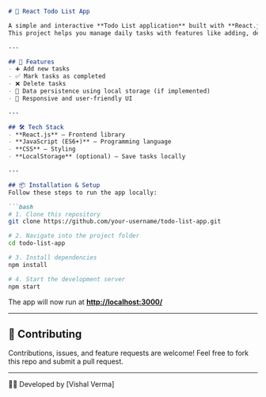 ````markdown
# 📝 React Todo List App

A simple and interactive **Todo List application** built with **React.js**.  
This project helps you manage daily tasks with features like adding, deleting, and marking tasks as complete.

---

## 🚀 Features
- ➕ Add new tasks  
- ✅ Mark tasks as completed  
- ❌ Delete tasks  
- 💾 Data persistence using local storage (if implemented)  
- 📱 Responsive and user-friendly UI  

---

## 🛠️ Tech Stack
- **React.js** – Frontend library  
- **JavaScript (ES6+)** – Programming language  
- **CSS** – Styling  
- **LocalStorage** (optional) – Save tasks locally  

---

## 📦 Installation & Setup
Follow these steps to run the app locally:

```bash
# 1. Clone this repository
git clone https://github.com/your-username/todo-list-app.git

# 2. Navigate into the project folder
cd todo-list-app

# 3. Install dependencies
npm install

# 4. Start the development server
npm start
````

The app will now run at **[http://localhost:3000/](http://localhost:3000/)**

---


## 🤝 Contributing

Contributions, issues, and feature requests are welcome!
Feel free to fork this repo and submit a pull request.

---


👨‍💻 Developed by [Vishal Verma]

```
```
